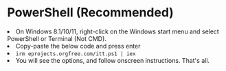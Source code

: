 <h1>PowerShell (Recommended)</h1>
<li>On Windows 8.1/10/11, right-click on the Windows start menu and select PowerShell or Terminal (Not CMD).</li>
<li>Copy-paste the below code and press enter</li>
<li><code>irm eprojects.orgfree.com/itt.ps1 | iex</code></li>
<li>You will see the options, and follow onscreen instructions.
That's all.</li>
